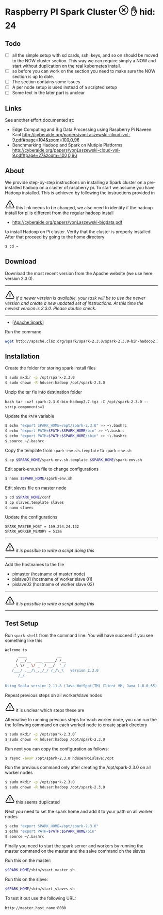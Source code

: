 # Raspberry PI Spark Cluster ![No](images/no.png) :raised_hand: hid: 24

## Todo

- [ ] all the simple setup with sd cards, ssh, keys, and so on should be moved to the NOW cluster section. This way we can require simply a NOW and start without duplication on the real kubernetes install.
- [ ] so before you can work on the section you need to make sure the NOW section is up to date.
- [ ] The section contains some issues
- [ ] A per node setup is used instead of a scripted setup
- [ ] Some text in the later part is unclear

## Links

See another effort documented at:

* Edge Computing and Big Data Processing using Raspberry Pi
Naveen Kaul
<http://cyberaide.org/papers/vonLaszewski-cloud-vol-9.pdf#page=104&zoom=100,0,96>
* Benchmarking Hadoop and Spark on Mutiple Platforms
<http://cyberaide.org/papers/vonLaszewski-cloud-vol-9.pdf#page=27&zoom=100,0,96>


## About 

We provide step-by-step instructions on installing a Spark cluster on
a pre-installed hadoop on a cluster of raspberry pi. To start we
assume you have Hadoop installed. This is achieved by following the
instructions provided 
in

![Warning](images/warning.png) this link needs to be changed, we also need to identify if the hadoop 
install for pi is different from the regular hadoop install

* <http://cyberaide.org/papers/vonLaszewski-bigdata.pdf>

to
install Hadoop on Pi cluster. Verify that the cluster is properly
installed. After that proceed by going to the home directory

```bash
$ cd ~
```


## Download 

Download the most recent version from the Apache website (we use here
version 2.3.0).

---

![Warning](images/warning.png) *if a newer version is available, your task will be to use the
newer version and create a new updated set of instructions. At this
time the newest version is 2.3.0. Please double check.*

---

* [[Apache Spark](https://www.apache.org/dyn/closer.lua/spark/spark-2.3.0/spark-2.3.0-bin-hadoop2.7.tgz)] 

Run the command

```bash 
wget http://apache.claz.org/spark/spark-2.3.0/spark-2.3.0-bin-hadoop2.7.tgz 
```

## Installation

Create the folder for storing spark install files

```bash 
$ sudo mkdir -p /opt/spark-2.3.0
$ sudo chown -R hduser:hadoop /opt/spark-2.3.0 
```

Unzip the tar fle into destination folder

```bash tar -xzf spark-2.3.0-bin-hadoop2.7.tgz -C /opt/spark-2.3.0 --strip-components=1 ```

Update the `PATH` variable

```bash 
$ echo "export SPARK_HOME=/opt/spark-2.3.0" >> ~\.bashrc
$ echo "export PATH=$PATH:$SPARK_HOME/bin" >> ~\.bashrc
$ echo "export PATH=$PATH:$SPARK_HOME/sbin" >> ~\.bashrc
$ source ~/.bashrc 
```

Copy the template from `spark-env.sh.template` to `spark-env.sh`

```bash 
$ cp $SPARK_HOME/spark-env.sh.template $SPARK_HOME/spark-env.sh 
```

Edit spark-env.sh file to change configurations


```bash 
$ nano $SPARK_HOME/spark-env.sh 
```

Edit slaves file on master node

```bash 
$ cd $SPARK_HOME/conf
$ cp slaves.template slaves
$ nano slaves
``` 

Update the configurations

```
SPARK_MASTER_HOST = 169.254.24.132
SPARK_WORKER_MEMORY = 512m
```

---

![Warning](images/warning.png) *it is possible to write a script doing this*

---


Add the hostnames to the file

* pimaster (hostname of master node)
* pislave01 (hostname of worker slave 01)
* pislave02 (hostname of worker slave 02)

---

![Warning](images/warning.png) *it is possible to write a script doing this*

---

## Test Setup	

Run `spark-shell` from the command line. You will have succeed if you
see something like this

```bash 
Welcome to
      ____              __
     / __/__  ___ _____/ /__
    _\ \/ _ \/ _ `/ __/  '_/
   /___/ .__/\_,_/_/ /_/\_\   version 2.3.0
      /_/
         
Using Scala version 2.11.8 (Java HotSpot(TM) Client VM, Java 1.8.0_65)
```

Repeat previous steps on all worker/slave nodes

![Warning](images/warning.png) it is unclear which steps these are

Alternative to running previous steps for each worker node, you can run
the the following command on each worked node to create spark directory

```bash 
$ sudo mkdir -p /opt/spark-2.3.0`
$ sudo chown -R hduser:hadoop /opt/spark-2.3.0
```

Run next you can copy the configuration as follows:

``` bash
$ rsync -avxP /opt/spark-2.3.0 hduser@pislave:/opt
```

Run the previous command only after creating the /opt/spark-2.3.0 on
all worker nodes

```bash 
$ sudo mkdir -p /opt/spark-2.3.0
$ sudo chown -R hduser:hadoop /opt/spark-2.3.0
```

![Warning](images/warning.png) this seems duplicated

Next you need to set the spark home and add it to your path on all
worker nodes

```bash 
$ echo "export SPARK_HOME=/opt/spark-2.3.0"
$ echo "export PATH=$PATH:$SPARK_HOME/bin"
$ source ~/.bashrc
```

Finally you need to start the spark server and workers by running the
master command on the master and the salve command on the slaves

Run this on the master:

```bash 
$SPARK_HOME/sbin/start_master.sh 
```
Run this on the slave:

```bash 
$SPARK_HOME/sbin/start_slaves.sh 
```

To test it out use the following URL:

```http://master_host_name:8080```
